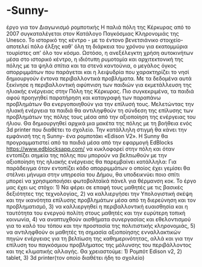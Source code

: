 # -Sunny-
έργο για τον Διαγωνισμό ρομποτικής
Η παλιά πόλη της Κέρκυρας από το 2007 συγκαταλέγεται στον Κατάλογο Παγκόσμιας Κληρονομιάς της  Unesco. Το ιστορικό της κέντρο - με το έντονο βενετσιάνικο στοιχείο- αποτελεί πόλο έλξης καθ' όλη τη διάρκεια του χρόνου για εκατομμύρια τουρίστες απ' όλο τον κόσμο. Ωστόσο, η ανεξέλεγκτη χρήση  αυτοκινήτων μέσα στο ιστορικό κέντρο, η ιδιότυπη ρυμοτομία και αρχιτεκτονική της πόλης με τα ψηλά σπίτια και τα στενά καντούνια, ο  μεγάλος όγκος απορριμμάτων που παράγεται και  η λειψυδρία που χαρακτηρίζει το νησί δημιουργούν έντονα περιβαλλοντικά προβλήματα. Με τα δεδομένα αυτά ξεκίνησε η περιβαλλοντική αφύπνιση των παιδιών για εκμετάλλευση της ηλιακής ενέργειας στην Πόλη της Κέρκυρας. Πιο συγκεκριμένα, τα παιδιά αφού προηγηθεί παρατήρηση και καταγραφή των παραπάνω προβλημάτων θα ενεργοποιηθούν για την επίλυσή τους. Μελετώντας την ηλιακή ενέργεια τα παιδιά θα αντιληφθούν τη σύνδεση της επίλυσης των προβλημάτων της πόλης τους μέσα από την αξιοποίηση της ενέργειας του ήλιου.  Θα δημιουργηθεί αρχικά μια μακέτα της πόλης με τη βοήθεια ενός 3d printer που διαθέτει το σχολείο. Την κατάλληλη στιγμή θα κάνει την εμφάνισή της η Sunny- ένα ρομποτάκι «Edison V2». Η Sunny θα προγραμματιστεί από τα παιδιά μέσα από την εφαρμογή EdBlocks https://www.edblocksapp.com/  να κυκλοφορεί στην πόλη και όταν εντοπίζει σημεία της πόλης που μπορούν να βελτιωθούν με την αξιοποίηση της ηλιακής ενέργειας θα παρεμβαίνει κατάλληλα: Για παράδειγμα όταν εντοπίζει κάδο απορριμμάτων ο οποίος έχει γεμίσει θα στέλνει μήνυμα στην υπηρεσία του Δήμου, θα υποδεικνύει ποιο σπίτι μπορεί να χρησιμοποιήσει φωτοβολταϊκά πάνελ για θέρμανση κοκ. 
Το έργο μας έχει ως στόχο: 1) Να φέρει σε επαφή τους μαθητές με τις βασικές δεξιότητες της τεχνολογίας, 2) να καλλιεργήσει την Υπολογιστική σκέψη και την ικανότητα επίλυσης προβλημάτων μέσα από τη διερεύνηση και τον προβληματισμό, 3) να καλλιεργηθεί η περιβαλλοντική ευαισθησία και η ταυτότητα του ενεργού πολίτη στους μαθητές και την ευρύτερη τοπική κοινωνία, 4) να αναπτυχθούν αισθήματα συνεργασίας και εθελοντισμού για το καλό του τόπου και την προστασία της πολιτιστικής κληρονομιάς, 5) να αντιληφθούν οι μαθητές τη σημασία αξιοποίησης ενναλλακτικών πηγών ενέργειας για τη βελτίωση της καθημερινότητας, αλλά και για την επίλυση του παγκόσμιου προβλήματος της μόλυνσης του περιβάλλοντος και της κλιματικής αλλαγής. 
Θα χρειαστούμε: 1) Ρομπότ Edison v2, 2) tablet, 3) 3d printer(τον οποίο διαθέτει ήδη το σχολείο) 
